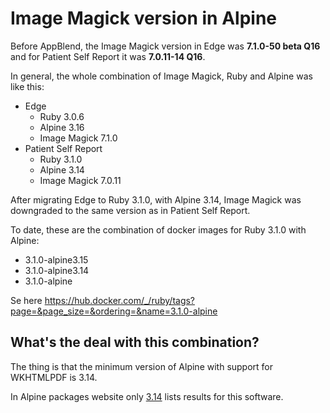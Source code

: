 # Image Magick version in Alpine

Before AppBlend, the Image Magick version in Edge was **7.1.0-50 beta Q16** and for Patient Self Report it was **7.0.11-14 Q16**.

In general, the whole combination of Image Magick, Ruby and Alpine was like this:

- Edge
	- Ruby 3.0.6
	- Alpine 3.16
	- Image Magick 7.1.0
- Patient Self Report
	- Ruby 3.1.0
	- Alpine 3.14
	- Image Magick 7.0.11

After migrating Edge to Ruby 3.1.0, with Alpine 3.14, Image Magick was downgraded to the same version as in Patient Self Report.

To date, these are the combination of docker images for Ruby 3.1.0 with Alpine:
- 3.1.0-alpine3.15
- 3.1.0-alpine3.14
- 3.1.0-alpine

Se here https://hub.docker.com/_/ruby/tags?page=&page_size=&ordering=&name=3.1.0-alpine

## What's the deal with this combination?

The thing is that the minimum version of Alpine with support for WKHTMLPDF is 3.14.

In Alpine packages website only [3.14](https://pkgs.alpinelinux.org/packages?name=wkhtmltopdf&branch=v3.14&repo=&arch=&maintainer=) lists results for this software.